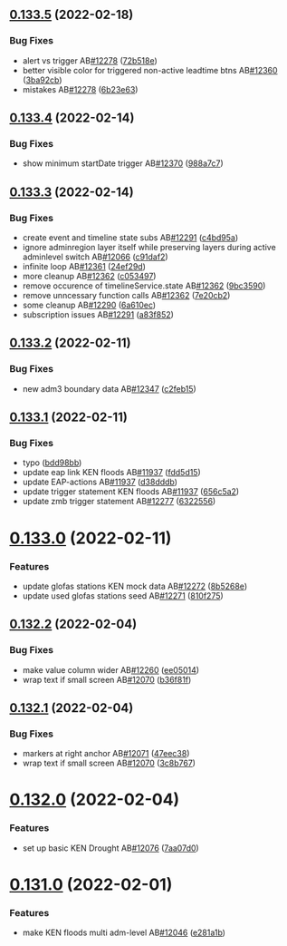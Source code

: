 ## [0.133.5](https://github.com/rodekruis/IBF-system/compare/v0.133.4...v0.133.5) (2022-02-18)


### Bug Fixes

* alert vs trigger AB[#12278](https://github.com/rodekruis/IBF-system/issues/12278) ([72b518e](https://github.com/rodekruis/IBF-system/commit/72b518e078fe27089b60d2f514721de22bf112ce))
* better visible color for triggered non-active leadtime btns AB[#12360](https://github.com/rodekruis/IBF-system/issues/12360) ([3ba92cb](https://github.com/rodekruis/IBF-system/commit/3ba92cba447906bcbb26cc98fd595a1f6ebef8e0))
* mistakes AB[#12278](https://github.com/rodekruis/IBF-system/issues/12278) ([6b23e63](https://github.com/rodekruis/IBF-system/commit/6b23e63d087261abeb1ca880b27fe76339a4a42d))



## [0.133.4](https://github.com/rodekruis/IBF-system/compare/v0.133.3...v0.133.4) (2022-02-14)


### Bug Fixes

* show minimum startDate trigger AB[#12370](https://github.com/rodekruis/IBF-system/issues/12370) ([988a7c7](https://github.com/rodekruis/IBF-system/commit/988a7c7fd3fcab43e50aebab65fe7b7ec75c8716))



## [0.133.3](https://github.com/rodekruis/IBF-system/compare/v0.133.2...v0.133.3) (2022-02-14)


### Bug Fixes

* create event and timeline state subs AB[#12291](https://github.com/rodekruis/IBF-system/issues/12291) ([c4bd95a](https://github.com/rodekruis/IBF-system/commit/c4bd95a7bcab1fb7c1312efedb1c123c1de0db73))
* ignore adminregion layer itself while preserving layers during active adminlevel switch AB[#12066](https://github.com/rodekruis/IBF-system/issues/12066) ([c91daf2](https://github.com/rodekruis/IBF-system/commit/c91daf286f6a023978327a5733e7c4fa014fed5f))
* infinite loop AB[#12361](https://github.com/rodekruis/IBF-system/issues/12361) ([24ef29d](https://github.com/rodekruis/IBF-system/commit/24ef29d701b4d07212dddb1ce0134a90540637f4))
* more cleanup AB[#12362](https://github.com/rodekruis/IBF-system/issues/12362) ([c053497](https://github.com/rodekruis/IBF-system/commit/c053497c0e91d06cd34485722bd1a224216f5e39))
* remove occurence of timelineService.state AB[#12362](https://github.com/rodekruis/IBF-system/issues/12362) ([9bc3590](https://github.com/rodekruis/IBF-system/commit/9bc359037070ae15dbfc53fd582231ba371845f8))
* remove unncessary function calls AB[#12362](https://github.com/rodekruis/IBF-system/issues/12362) ([7e20cb2](https://github.com/rodekruis/IBF-system/commit/7e20cb2f73b285cdba9a245ba263b935cfe6e01c))
* some cleanup AB[#12290](https://github.com/rodekruis/IBF-system/issues/12290) ([6a610ec](https://github.com/rodekruis/IBF-system/commit/6a610eccb0e628b4219ba80786dcdc1b46dedfae))
* subscription issues AB[#12291](https://github.com/rodekruis/IBF-system/issues/12291) ([a83f852](https://github.com/rodekruis/IBF-system/commit/a83f8522e3fe81f5a06d513a572a404e0a3d8fcd))



## [0.133.2](https://github.com/rodekruis/IBF-system/compare/v0.133.1...v0.133.2) (2022-02-11)


### Bug Fixes

* new adm3 boundary data AB[#12347](https://github.com/rodekruis/IBF-system/issues/12347) ([c2feb15](https://github.com/rodekruis/IBF-system/commit/c2feb154300acd7e0d5c5302edf87a29a20b7e83))



## [0.133.1](https://github.com/rodekruis/IBF-system/compare/v0.133.0...v0.133.1) (2022-02-11)


### Bug Fixes

* typo ([bdd98bb](https://github.com/rodekruis/IBF-system/commit/bdd98bb5e8d62c088fbb5162605f53c90feb8e0b))
* update eap link KEN floods AB[#11937](https://github.com/rodekruis/IBF-system/issues/11937) ([fdd5d15](https://github.com/rodekruis/IBF-system/commit/fdd5d15af08366deb70512c0234bab42c245c2df))
* update EAP-actions AB[#11937](https://github.com/rodekruis/IBF-system/issues/11937) ([d38dddb](https://github.com/rodekruis/IBF-system/commit/d38dddbbc591e1dbcdb1b52020e0afe38f89817c))
* update trigger statement KEN floods AB[#11937](https://github.com/rodekruis/IBF-system/issues/11937) ([656c5a2](https://github.com/rodekruis/IBF-system/commit/656c5a2e06a9b29dd59f9925f0e578b71befe587))
* update zmb trigger statement AB[#12277](https://github.com/rodekruis/IBF-system/issues/12277) ([6322556](https://github.com/rodekruis/IBF-system/commit/632255625c6a2db6c62a34554a52ef1803995fea))



# [0.133.0](https://github.com/rodekruis/IBF-system/compare/v0.132.2...v0.133.0) (2022-02-11)


### Features

* update glofas stations KEN mock data AB[#12272](https://github.com/rodekruis/IBF-system/issues/12272) ([8b5268e](https://github.com/rodekruis/IBF-system/commit/8b5268e823740f4bdb0751f48b732f43e75f4866))
* update used glofas stations seed AB[#12271](https://github.com/rodekruis/IBF-system/issues/12271) ([810f275](https://github.com/rodekruis/IBF-system/commit/810f2759fed371900f9313537c935b3b0d1b33c8))



## [0.132.2](https://github.com/rodekruis/IBF-system/compare/v0.132.1...v0.132.2) (2022-02-04)


### Bug Fixes

* make value column wider AB[#12260](https://github.com/rodekruis/IBF-system/issues/12260) ([ee05014](https://github.com/rodekruis/IBF-system/commit/ee05014d0d08a4be7b2018750f790dd33a4fc499))
* wrap text if small screen AB[#12070](https://github.com/rodekruis/IBF-system/issues/12070) ([b36f81f](https://github.com/rodekruis/IBF-system/commit/b36f81f0dd7991a65d4f4e66c9f72e534cb91897))



## [0.132.1](https://github.com/rodekruis/IBF-system/compare/v0.132.0...v0.132.1) (2022-02-04)


### Bug Fixes

* markers at right anchor AB[#12071](https://github.com/rodekruis/IBF-system/issues/12071) ([47eec38](https://github.com/rodekruis/IBF-system/commit/47eec3819da89df45c2d1633192e638b2cfadd85))
* wrap text if small screen AB[#12070](https://github.com/rodekruis/IBF-system/issues/12070) ([3c8b767](https://github.com/rodekruis/IBF-system/commit/3c8b767195cada39d52c5032709324a579ed2ee9))



# [0.132.0](https://github.com/rodekruis/IBF-system/compare/v0.131.0...v0.132.0) (2022-02-04)


### Features

* set up basic KEN Drought AB[#12076](https://github.com/rodekruis/IBF-system/issues/12076) ([7aa07d0](https://github.com/rodekruis/IBF-system/commit/7aa07d01d5281985e574917f823bda2351b5f57c))



# [0.131.0](https://github.com/rodekruis/IBF-system/compare/v0.130.0...v0.131.0) (2022-02-01)


### Features

* make KEN floods multi adm-level AB[#12046](https://github.com/rodekruis/IBF-system/issues/12046) ([e281a1b](https://github.com/rodekruis/IBF-system/commit/e281a1bbbcd62d2d5e884a80c4cb03198e10a053))



